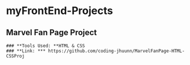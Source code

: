# myFrontEnd-Projects

## **Marvel Fan Page Project**
```
### **Tools Used: **HTML & CSS
### **Link: *** https://github.com/coding-jhuunn/MarvelFanPage-HTML-CSSProj
```
